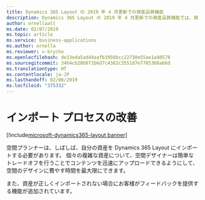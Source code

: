 ```yaml
---
title: Dynamics 365 Layout の 2019 年 4 月更新での資産品質機能
description: Dynamics 365 Layout の 2019 年 4 月更新での資産品質機能では、資産をアップロードするときに簡単なトレードオフを行うことで、資産のインポートを簡単にできます。
author: ornellaalt
ms.date: 02/07/2019
ms.topic: article
ms.service: business-applications
ms.author: ornella
ms.reviewer: v-brycho
ms.openlocfilehash: de33eda5ad44aafb3956bcc22730e55ae1a40578
ms.sourcegitcommit: 3464cb20b071b6d7c4362c3551d7e7785360a66d
ms.translationtype: HT
ms.contentlocale: ja-JP
ms.lasthandoff: 02/06/2019
ms.locfileid: "375332"
---
```

# <a name="improved-importing-process"></a>インポート プロセスの改善
[!include[microsoft-dynamics365-layout banner](../../includes/microsoft-dynamics365-layout.md)]

空間プランナーは、しばしば、自分の資産を Dynamics 365 Layout にインポートする必要があります。 個々の複雑な資産について、空間デザイナーは簡単なトレードオフを行うことでコンテンツを迅速にアップロードできるようにして、空間のデザインに費やす時間を最大限にできます。
 
また、資産が正しくインポートされない場合にお客様がフィードバックを提供する機能が追加されています。
